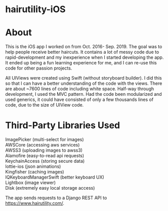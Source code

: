 # hairutility-iOS

# About

This is the iOS app I worked on from Oct. 2016- Sep. 2019. The goal was to help people receive better haircuts. It contains a lot of messy code due to rapid-development and my inexperience when I started developing the app. It ended up being a fun learning experience for me, and I can re-use this code for other passion projects.

All UIViews were created using Swift (without storyboard builder). I did this so that I can have a better understanding of the code with the views. There are about ~7600 lines of code including white space. Half-way through development, I used the MVC pattern. Had the code been modularized and used generics, it could have consisted of only a few thousands lines of code, due to the size of UIView code.

# Third-Party Libraries Used

ImagePicker (multi-select for images) \
AWSCore (accessing aws services) \
AWSS3 (uploading images to awss3) \
Alamofire (easy-to-read api requests) \
KeychainAccess (storing secure data) \
lottie-ios (json animations) \
Kingfisher (caching images) \
IQKeyboardManagerSwift (better keyboard UX) \
Lightbox (image viewer) \
Disk (extremely easy local storage access)

The app sends requests to a Django REST API to https://www.hairutility.com/.


